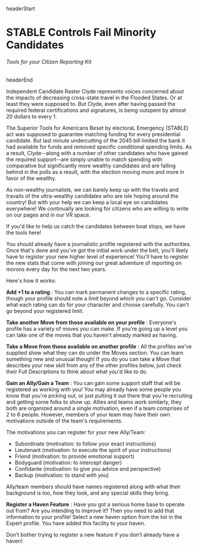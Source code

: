 headerStart

# STABLE Controls Fail Minority Candidates

###### Tools for your Citizen Reporting Kit

headerEnd

Independent Candidate Raster Clyde represents voices concerned about the impacts of decreasing cross-state travel in the Flooded States. Or at least they were supposed to. But Clyde, even after having passed the required federal certifications and signatures, is being outspent by almost 20 dollars to every 1. 

The Superior Tools for Americans Beset by electoraL Emergency (STABLE) act was supposed to guarantee matching funding for every presidential candidate. But last minute undercutting of the 2045 bill limited the bank it had available for funds and removed specific conditional spending limits. As a result, Clyde--along with a number of other candidates who have gained the required support--are simply unable to match spending with comparative but significantly more wealthy candidates and are falling behind in the polls as a result, with the election moving more and more in favor of the wealthy. 

As non-wealthy journalists, we can barely keep up with the travels and travails of the ultra-wealthy candidates who are isle hoping around the country! But with your help we can keep a local eye on candidates everywhere! We continually are looking for citizens who are willing to write on our pages and in our VR space.

If you'd like to help us catch the candidates between boat stops, we have the tools here!

You should already have a journalistic profile registered with the authorities. Once that's done and you've got the initial work under the belt, you'll likely have to register your new higher level of experience! You'll have to register the new stats that come with joining our great adventure of reporting on morons every day for the next two years.

Here's how it works:

**Add +1 to a rating** : You can mark permanent changes to a specific rating, though your profile should note a limit beyond which you can't go. Consider what each rating can do for your character and choose carefully. You can't go beyond your registered limit.

**Take another Move from those available on your profile** : Everyone's profile has a variety of moves you can make. If you're going up a level you can take one of the moves that you haven't already marked as having. 

**Take a Move from those available on another profile** : All the profiles we've supplied show what they can do under the Moves section. You can learn something new and unusual though! If you do you can take a Move that describes your new skill from any of the other profiles below, just check their Full Descriptions to think about what you'd like to do.  

**Gain an Ally/Gain a Team** : You can gain some support staff that will be registered as working with you! You may already have some people you know that you're picking out, or just putting it out there that you're recruiting and getting some folks to show up. Allies and teams work similarly, they both are organized around a single motivation, even if a team comprises of 2 to 6 people. However, members of your team may have their own motivations outside of the team's requirements. 

The motivations you can register for your new Ally/Team:

*   Subordinate (motivation: to follow your exact instructions)
*   Lieutenant (motivation: to execute the spirit of your
instructions)
*   Friend (motivation: to provide emotional support)
*   Bodyguard (motivation: to intercept danger)
*   Confidante (motivation: to give you advice and perspective)
*   Backup (motivation: to stand with you)

Ally/team members should have names registered along with
what their background is too, how they look, and any special skills
they bring.

**Register a Haven Feature** : Have you got a serious home base to operate out from? Are you intending to improve it? Then you need to add that information to your profile! Select a new haven option from the list in the Expert profile. You have added this facility to your haven.

Don’t bother trying to register a new feature if you don’t already have a haven! 

